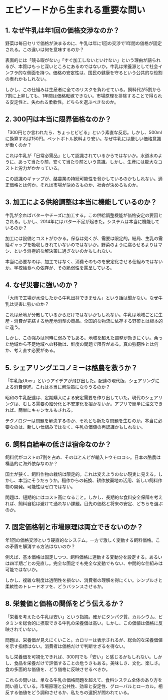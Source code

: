 # エピソードから生まれる重要な問い

## 1. なぜ牛乳は年1回の価格交渉なのか？

野菜は毎日セリで価格が決まるのに、牛乳は年に1回の交渉で1年間の価格が固定される。この違いは何を意味するのか？

表面的には「競る暇がない」「すぐ加工しないといけない」という理由が語られるが、本質はもっと深いところにあるのではないか。牛乳は栄養源として社会インフラ的な側面を持つ。価格の安定性は、国民の健康を守るという公共的な役割の表れかもしれない。

しかし、この仕組みは生産者に全てのリスクを負わせている。飼料代が5割から7割に上昇しても、1年間は価格転嫁できない。市場原理を排除することで得られる安定性と、失われる柔軟性。どちらを選ぶべきなのか。

## 2. 300円は本当に限界価格なのか？

「300円とか言われたら、ちょっとビビる」という素直な反応。しかし、500mlに換算すれば150円。ペットボトル飲料より安い。なぜ牛乳には厳しい価格意識が働くのか？

これは牛乳が「日常必需品」として認識されているからではないか。水道水のように、あって当たり前、安くて当たり前という意識。しかし、生産には膨大なコストと労力がかかっている。

この認識のギャップが、酪農業の持続可能性を脅かしているのかもしれない。適正価格とは何か。それは市場が決めるものか、社会が決めるものか。

## 3. 加工による供給調整は本当に機能しているのか？

牛乳が余ればバターやチーズに加工する。この供給調整機能が価格安定の要因とされる。しかし、2014年にはバター不足が起きた。システムは本当に機能しているのか？

加工には設備とコストがかかる。保存は効くが、需要は限定的。結局、生乳の需給ギャップを吸収しきれていないのではないか。野菜のように腐らせるよりはマシ、という消極的な解決策に過ぎないのかもしれない。

本当に必要なのは、加工ではなく、消費そのものを安定化させる仕組みではないか。学校給食への依存が、その脆弱性を露呈している。

## 4. なぜ災害に強いのか？

「大雨で工場が水没したから牛乳出荷できません」という話は聞かない。なぜ牛乳は災害に強いのか？

これは産地が分散しているからだけではないかもしれない。牛乳は地域ごとに生産・消費が完結する地産地消型の商品。全国的な物流に依存する野菜とは根本的に違う。

しかし、この強みは同時に弱みでもある。地域を超えた調整が効きにくい。余った地域から不足地域への移動は、鮮度の問題で限界がある。真の強靭性とは何か、考え直す必要がある。

## 5. シェアリングエコノミーは酪農を救うか？

「牛乳版Uber」というアイデアが飛び出した。配達の現代版、シェアリングによる消費促進。これは本当に解決策になりうるのか？

昭和の牛乳配達は、定期購入による安定需要を作り出していた。現代のシェアリングは、むしろ需要の細分化と不安定化を招かないか。アプリで簡単に注文できれば、簡単にキャンセルもされる。

テクノロジーは問題を解決するのか、それとも新たな問題を生むのか。本当に必要なのは、新しい仕組みではなく、牛乳の価値の再認識かもしれない。

## 6. 飼料自給率の低さは宿命なのか？

飼料代がコストの7割を占め、そのほとんどが輸入トウモロコシ。日本の酪農は構造的に海外依存なのか？

国土が狭く、飼料作物の栽培は限定的。これは変えようのない現実に見える。しかし、本当にそうだろうか。稲作からの転換、耕作放棄地の活用、新しい飼料作物の開発。可能性はゼロではない。

問題は、短期的にはコスト高になること。しかし、長期的な食料安全保障を考えれば、飼料自給は避けて通れない課題。目先の価格と将来の安定、どちらを選ぶのか。

## 7. 固定価格制と市場原理は両立できないのか？

年1回の価格交渉という硬直的なシステム。一方で激しく変動する飼料価格。この矛盾を解消する方法はないのか？

例えば、基本価格は固定しつつ、飼料価格に連動する変動分を設定する。あるいは四半期ごとの見直し。完全な固定でも完全な変動でもない、中間的な仕組みは可能ではないか。

しかし、複雑な制度は透明性を損ない、消費者の理解を得にくい。シンプルさと柔軟性のトレードオフを、どうバランスさせるか。

## 8. 栄養価と価格の関係をどう伝えるか？

「栄養を考えたら牛乳は安い」という指摘。確かにタンパク質、カルシウム、ビタミンを総合的に摂取できる牛乳の栄養価は高い。しかし、この価値は価格に反映されていない。

問題は、栄養価が見えにくいこと。カロリーは表示されるが、総合的な栄養価値を示す指標はない。消費者は価格だけで判断せざるを得ない。

もし栄養価を可視化できれば、300円でも「安い」と感じるかもしれない。しかし、食品を栄養だけで評価することの危うさもある。美味しさ、文化、楽しさ。食の多面的な価値を、どう価格に反映させるべきか。

これらの問いは、単なる牛乳の価格問題を超えて、食料システム全体のあり方を問い直している。市場原理と公共性、効率と安定性、グローバルとローカル。相反する価値をどう調和させるか、私たちの選択が問われている。